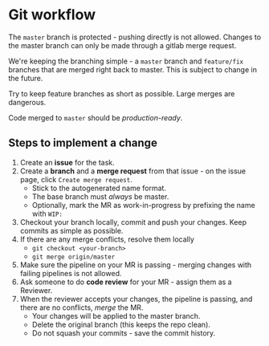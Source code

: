 # Git workflow
The `master` branch is protected - pushing directly is not allowed. Changes to the master branch can only be made through a gitlab merge request.

We're keeping the branching simple - a `master` branch and `feature/fix` branches that are merged right back to master. This is subject to change in the future.

Try to keep feature branches as short as possible. Large merges are dangerous.

Code merged to `master` should be *production-ready*.

## Steps to implement a change
1. Create an **issue** for the task.
2. Create a **branch** and a **merge request** from that issue - on the issue page, click `Create merge request`.
    - Stick to the autogenerated name format.
    - The base branch must *always* be master.
    - Optionally, mark the MR as work-in-progress by prefixing the name with `WIP:`
3. Checkout your branch locally, commit and push your changes. Keep commits as simple as possible.
4. If there are any merge conflicts, resolve them locally
    - `git checkout <your-branch>`
    - `git merge origin/master`
5. Make sure the pipeline on your MR is passing - merging changes with failing pipelines is not allowed.
6. Ask someone to do **code review** for your MR - assign them as a Reviewer.
7. When the reviewer accepts your changes, the pipeline is passing, and there are no conflicts, *merge* the MR.
    - Your changes will be applied to the master branch.
    - Delete the original branch (this keeps the repo clean).
    - Do not squash your commits - save the commit history.
